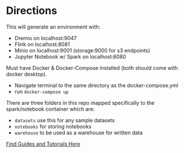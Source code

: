 # Directions

This will generate an environment with:

- Dremio on localhost:9047
- Flink on localhost:8081
- Minio on localhost:9001 (storage:9000 for s3 endpoints)
- Jupyter Notebook w/ Spark on localhost:8080

Must have Docker & Docker-Compose installed (both should come with docker desktop).

- Navigate terminal to the same directory as the docker-compose.yml
- run `docker-compose up`

There are three folders in this repo mapped specifically to the spark/notebook container which are:

- `datasets` use this for any sample datasets
- `notebooks` for storing notebooks
- `warehouse` to be used as a warehouse for written data

[Find Guides and Tutorials Here](https://github.com/developer-advocacy-dremio/quick-guides-from-dremio)
